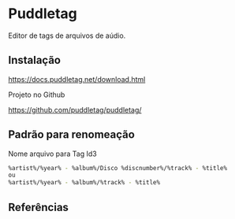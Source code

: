 # Puddletag

Editor de tags de arquivos de aúdio.

## Instalação

<https://docs.puddletag.net/download.html>

Projeto no Github

<https://github.com/puddletag/puddletag/>

## Padrão para renomeação

Nome arquivo para Tag Id3

```bash
%artist%/%year% - %album%/Disco %discnumber%/%track% - %title%
ou
%artist%/%year% - %album%/%track% - %title%
```

## Referências

